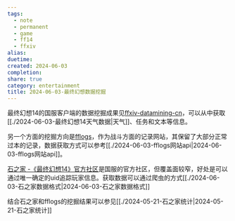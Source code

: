 ```yaml
---
tags:
  - note
  - permanent
  - game
  - ff14
  - ffxiv
alias: 
duetime: 
created: 2024-06-03
completion: 
share: true
category: entertainment
title: 2024-06-03-最终幻想数据挖掘
---
```


最终幻想14的国服客户端的数据挖掘成果见[ffxiv-datamining-cn](https://github.com/thewakingsands/ffxiv-datamining-cn/tree/dc45aacd68d2a2f7168078d020b40df13886279a)，可以从中获取[[./2024-06-03-最终幻想14天气数据|天气]]、任务和文本等信息。

另一个方面的挖掘方向是[fflogs](https://cn.fflogs.com)，作为战斗方面的记录网站，其保留了大部分正常过本的记录，数据获取方式可以参考[[./2024-06-03-fflogs网站api|2024-06-03-fflogs网站api]]。

[石之家 -《最终幻想14》官方社区](https://ff14risingstones.web.sdo.com/pc/index.html#/post)是国服的官方社区，但覆盖面较窄，好处是可以通过唯一确定的uid追踪玩家信息。获取数据可以通过爬虫的方式[[./2024-06-03-石之家数据格式|2024-06-03-石之家数据格式]]

结合石之家和fflogs的挖掘结果可以参见[[./2024-05-21-石之家统计|2024-05-21-石之家统计]]